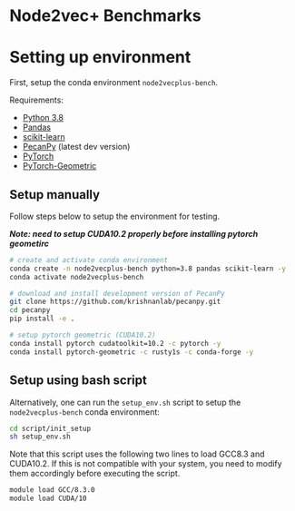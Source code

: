 # Node2vec+ Benchmarks

# Setting up environment

First, setup the conda environment `node2vecplus-bench`. 

Requirements:
* [Python 3.8](https://www.python.org/downloads/release/python-3810/)
* [Pandas](https://pandas.pydata.org/)
* [scikit-learn](https://scikit-learn.org/)
* [PecanPy](https://github.com/krishnanlab/PecanPy) (latest dev version)
* [PyTorch](https://pytorch.org/)
* [PyTorch-Geometric](https://pytorch-geometric.readthedocs.io/en/latest/notes/installation.html)

## Setup manually

Follow steps below to setup the environment for testing.

***Note: need to setup CUDA10.2 properly before installing pytorch geometirc***

```bash
# create and activate conda environment
conda create -n node2vecplus-bench python=3.8 pandas scikit-learn -y
conda activate node2vecplus-bench

# download and install development version of PecanPy
git clone https://github.com/krishnanlab/pecanpy.git
cd pecanpy
pip install -e .

# setup pytorch geometric (CUDA10.2)
conda install pytorch cudatoolkit=10.2 -c pytorch -y
conda install pytorch-geometric -c rusty1s -c conda-forge -y
```

## Setup using bash script

Alternatively, one can run the `setup_env.sh` script to setup the `node2vecplus-bench` conda environment:

```bash
cd script/init_setup
sh setup_env.sh
```

Note that this script uses the following two lines to load GCC8.3 and CUDA10.2. 
If this is not compatible with your system, you need to modify them accordingly before executing the script.

```bash
module load GCC/8.3.0
module load CUDA/10
```

